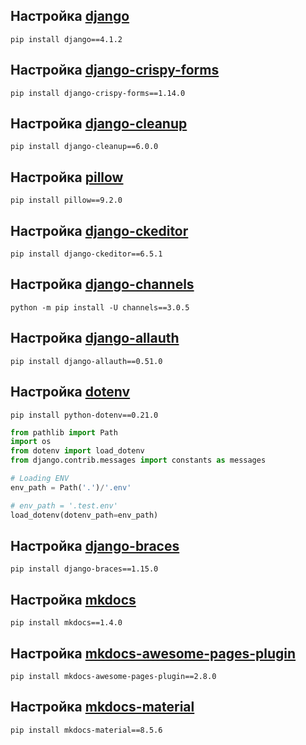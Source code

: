 ## Настройка [django](https://www.djangoproject.com/)

`pip install django==4.1.2`

## Настройка [django-crispy-forms](https://django-crispy-forms.readthedocs.io/en/latest/install.html)

`pip install django-crispy-forms==1.14.0`

## Настройка [django-cleanup](https://github.com/un1t/django-cleanup)

`pip install django-cleanup==6.0.0`

## Настройка [pillow](https://pillow.readthedocs.io/en/stable/installation.html#windows-installation)

`pip install pillow==9.2.0`

## Настройка [django-ckeditor](https://github.com/django-ckeditor/django-ckeditor)

`pip install django-ckeditor==6.5.1`

## Настройка [django-channels](https://channels.readthedocs.io/en/stable/)

`python -m pip install -U channels==3.0.5`

## Настройка [django-allauth](https://django-allauth.readthedocs.io/en/latest/installation.html)

`pip install django-allauth==0.51.0`

## Настройка [dotenv](https://github.com/theskumar/python-dotenv)

`pip install python-dotenv==0.21.0`

```python
from pathlib import Path
import os
from dotenv import load_dotenv
from django.contrib.messages import constants as messages

# Loading ENV
env_path = Path('.')/'.env'

# env_path = '.test.env'
load_dotenv(dotenv_path=env_path)
```

## Настройка [django-braces](https://django-braces.readthedocs.io/en/latest/)

`pip install django-braces==1.15.0`

## Настройка [mkdocs](https://www.mkdocs.org/)

`pip install mkdocs==1.4.0`

## Настройка [mkdocs-awesome-pages-plugin](https://github.com/lukasgeiter/mkdocs-awesome-pages-plugin/)

`pip install mkdocs-awesome-pages-plugin==2.8.0`

## Настройка [mkdocs-material](https://squidfunk.github.io/mkdocs-material/getting-started/)

`pip install mkdocs-material==8.5.6`
